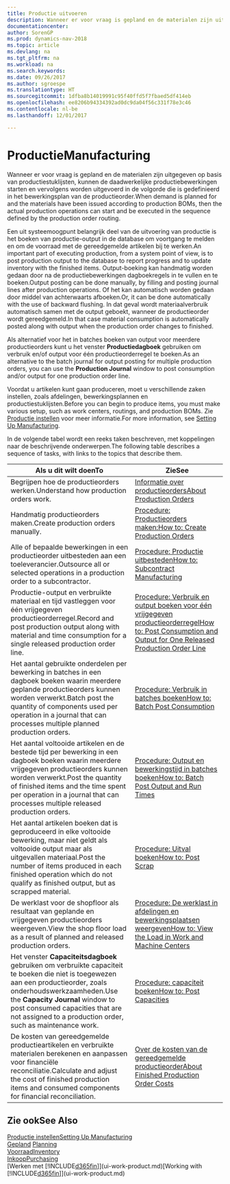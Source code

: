 ```yaml
---
title: Productie uitvoeren
description: Wanneer er voor vraag is gepland en de materialen zijn uitgegeven op basis van productiestuklijsten, kunnen de daadwerkelijke productiebewerkingen starten en vervolgens worden uitgevoerd in de volgorde die is gedefinieerd in het bewerkingsplan van de productieorder.
documentationcenter: 
author: SorenGP
ms.prod: dynamics-nav-2018
ms.topic: article
ms.devlang: na
ms.tgt_pltfrm: na
ms.workload: na
ms.search.keywords: 
ms.date: 09/26/2017
ms.author: sgroespe
ms.translationtype: HT
ms.sourcegitcommit: 1dfba8b14019991c95f40ffd5f7fbaed5df414eb
ms.openlocfilehash: ee8206b94334392ad0dc9da04f56c331f78e3c46
ms.contentlocale: nl-be
ms.lasthandoff: 12/01/2017

---
```

# <a name="manufacturing"></a><span data-ttu-id="c5a60-103">Productie</span><span class="sxs-lookup"><span data-stu-id="c5a60-103">Manufacturing</span></span>
<span data-ttu-id="c5a60-104">Wanneer er voor vraag is gepland en de materialen zijn uitgegeven op basis van productiestuklijsten, kunnen de daadwerkelijke productiebewerkingen starten en vervolgens worden uitgevoerd in de volgorde die is gedefinieerd in het bewerkingsplan van de productieorder.</span><span class="sxs-lookup"><span data-stu-id="c5a60-104">When demand is planned for and the materials have been issued according to production BOMs, then the actual production operations can start and be executed in the sequence defined by the production order routing.</span></span>  

<span data-ttu-id="c5a60-105">Een uit systeemoogpunt belangrijk deel van de uitvoering van productie is het boeken van productie-output in de database om voortgang te melden en om de voorraad met de gereedgemelde artikelen bij te werken.</span><span class="sxs-lookup"><span data-stu-id="c5a60-105">An important part of executing production, from a system point of view, is to post production output to the database to report progress and to update inventory with the finished items.</span></span> <span data-ttu-id="c5a60-106">Output-boeking kan handmatig worden gedaan door na de productiebewerkingen dagboekregels in te vullen en te boeken.</span><span class="sxs-lookup"><span data-stu-id="c5a60-106">Output posting can be done manually, by filling and posting journal lines after production operations.</span></span> <span data-ttu-id="c5a60-107">Of het kan automatisch worden gedaan door middel van achterwaarts afboeken.</span><span class="sxs-lookup"><span data-stu-id="c5a60-107">Or, it can be done automatically with the use of backward flushing.</span></span> <span data-ttu-id="c5a60-108">In dat geval wordt materiaalverbruik automatisch samen met de output geboekt, wanneer de productieorder wordt gereedgemeld.</span><span class="sxs-lookup"><span data-stu-id="c5a60-108">In that case material consumption is automatically posted along with output when the production order changes to finished.</span></span>  

<span data-ttu-id="c5a60-109">Als alternatief voor het in batches boeken van output voor meerdere productieorders kunt u het venster **Productiedagboek** gebruiken om verbruik en/of output voor één productieorderregel te boeken.</span><span class="sxs-lookup"><span data-stu-id="c5a60-109">As an alternative to the batch journal for output posting for multiple production orders, you can use the **Production Journal** window to post consumption and/or output for one production order line.</span></span>

<span data-ttu-id="c5a60-110">Voordat u artikelen kunt gaan produceren, moet u verschillende zaken instellen, zoals afdelingen, bewerkingsplannen en productiestuklijsten.</span><span class="sxs-lookup"><span data-stu-id="c5a60-110">Before you can begin to produce items, you must make various setup, such as work centers, routings, and production BOMs.</span></span> <span data-ttu-id="c5a60-111">Zie [Productie instellen](production-configure-production-processes.md) voor meer informatie.</span><span class="sxs-lookup"><span data-stu-id="c5a60-111">For more information, see [Setting Up Manufacturing](production-configure-production-processes.md).</span></span>

<span data-ttu-id="c5a60-112">In de volgende tabel wordt een reeks taken beschreven, met koppelingen naar de beschrijvende onderwerpen.</span><span class="sxs-lookup"><span data-stu-id="c5a60-112">The following table describes a sequence of tasks, with links to the topics that describe them.</span></span>   

|<span data-ttu-id="c5a60-113">**Als u dit wilt doen**</span><span class="sxs-lookup"><span data-stu-id="c5a60-113">**To**</span></span>|<span data-ttu-id="c5a60-114">**Zie**</span><span class="sxs-lookup"><span data-stu-id="c5a60-114">**See**</span></span>|  
|------------|-------------|  
|<span data-ttu-id="c5a60-115">Begrijpen hoe de productieorders werken.</span><span class="sxs-lookup"><span data-stu-id="c5a60-115">Understand how production orders work.</span></span>|[<span data-ttu-id="c5a60-116">Informatie over productieorders</span><span class="sxs-lookup"><span data-stu-id="c5a60-116">About Production Orders</span></span>](production-about-production-orders.md)|
|<span data-ttu-id="c5a60-117">Handmatig productieorders maken.</span><span class="sxs-lookup"><span data-stu-id="c5a60-117">Create production orders manually.</span></span>|[<span data-ttu-id="c5a60-118">Procedure: Productieorders maken:</span><span class="sxs-lookup"><span data-stu-id="c5a60-118">How to: Create Production Orders</span></span>](production-how-to-create-production-orders.md)|
|<span data-ttu-id="c5a60-119">Alle of bepaalde bewerkingen in een productieorder uitbesteden aan een toeleverancier.</span><span class="sxs-lookup"><span data-stu-id="c5a60-119">Outsource all or selected operations in a production order to a subcontractor.</span></span>|[<span data-ttu-id="c5a60-120">Procedure: Productie uitbesteden</span><span class="sxs-lookup"><span data-stu-id="c5a60-120">How to: Subcontract Manufacturing</span></span>](production-how-to-subcontract-manufacturing.md)|
|<span data-ttu-id="c5a60-121">Productie-output en verbruikte materiaal en tijd vastleggen voor één vrijgegeven productieorderregel.</span><span class="sxs-lookup"><span data-stu-id="c5a60-121">Record and post production output along with material and time consumption for a single released production order line.</span></span>|[<span data-ttu-id="c5a60-122">Procedure: Verbruik en output boeken voor één vrijgegeven productieorderregel</span><span class="sxs-lookup"><span data-stu-id="c5a60-122">How to: Post Consumption and Output for One Released Production Order Line</span></span>](production-how-to-register-consumption-and-output.md)|  
|<span data-ttu-id="c5a60-123">Het aantal gebruikte onderdelen per bewerking in batches in een dagboek boeken waarin meerdere geplande productieorders kunnen worden verwerkt.</span><span class="sxs-lookup"><span data-stu-id="c5a60-123">Batch post the quantity of components used per operation in a journal that can processes multiple planned production orders.</span></span>|[<span data-ttu-id="c5a60-124">Procedure: Verbruik in batches boeken</span><span class="sxs-lookup"><span data-stu-id="c5a60-124">How to: Batch Post Consumption</span></span>](production-how-to-post-consumption.md)|
|<span data-ttu-id="c5a60-125">Het aantal voltooide artikelen en de bestede tijd per bewerking in een dagboek boeken waarin meerdere vrijgegeven productieorders kunnen worden verwerkt.</span><span class="sxs-lookup"><span data-stu-id="c5a60-125">Post the quantity of finished items and the time spent per operation in a journal that can processes multiple released production orders.</span></span>|[<span data-ttu-id="c5a60-126">Procedure: Output en bewerkingstijd in batches boeken</span><span class="sxs-lookup"><span data-stu-id="c5a60-126">How to: Batch Post Output and Run Times</span></span>](production-how-to-post-output-quantity.md)|  
|<span data-ttu-id="c5a60-127">Het aantal artikelen boeken dat is geproduceerd in elke voltooide bewerking, maar niet geldt als voltooide output maar als uitgevallen materiaal.</span><span class="sxs-lookup"><span data-stu-id="c5a60-127">Post the number of items produced in each finished operation which do not qualify as finished output, but as scrapped material.</span></span>|[<span data-ttu-id="c5a60-128">Procedure: Uitval boeken</span><span class="sxs-lookup"><span data-stu-id="c5a60-128">How to: Post Scrap</span></span>](production-how-to-post-scrap.md)|
|<span data-ttu-id="c5a60-129">De werklast voor de shopfloor als resultaat van geplande en vrijgegeven productieorders weergeven.</span><span class="sxs-lookup"><span data-stu-id="c5a60-129">View the shop floor load as a result of planned and released production orders.</span></span>|[<span data-ttu-id="c5a60-130">Procedure: De werklast in afdelingen en bewerkingsplaatsen weergeven</span><span class="sxs-lookup"><span data-stu-id="c5a60-130">How to: View the Load in Work and Machine Centers</span></span>](production-how-to-view-the-load-on-work-centers.md)|      
|<span data-ttu-id="c5a60-131">Het venster **Capaciteitsdagboek** gebruiken om verbruikte capaciteit te boeken die niet is toegewezen aan een productieorder, zoals onderhoudswerkzaamheden.</span><span class="sxs-lookup"><span data-stu-id="c5a60-131">Use the **Capacity Journal** window to post consumed capacities that are not assigned to a production order, such as maintenance work.</span></span>|[<span data-ttu-id="c5a60-132">Procedure: capaciteit boeken</span><span class="sxs-lookup"><span data-stu-id="c5a60-132">How to: Post Capacities</span></span>](production-how-to-post-capacities.md)|  
|<span data-ttu-id="c5a60-133">De kosten van gereedgemelde productieartikelen en verbruikte materialen berekenen en aanpassen voor financiële reconciliatie.</span><span class="sxs-lookup"><span data-stu-id="c5a60-133">Calculate and adjust the cost of finished production items and consumed components for financial reconciliation.</span></span>|[<span data-ttu-id="c5a60-134">Over de kosten van de gereedgemelde productieorder</span><span class="sxs-lookup"><span data-stu-id="c5a60-134">About Finished Production Order Costs</span></span>](finance-about-finished-production-order-costs.md)|  

## <a name="see-also"></a><span data-ttu-id="c5a60-135">Zie ook</span><span class="sxs-lookup"><span data-stu-id="c5a60-135">See Also</span></span>  
[<span data-ttu-id="c5a60-136">Productie instellen</span><span class="sxs-lookup"><span data-stu-id="c5a60-136">Setting Up Manufacturing</span></span>](production-configure-production-processes.md)  
<span data-ttu-id="c5a60-137">[Gepland](production-planning.md)    </span><span class="sxs-lookup"><span data-stu-id="c5a60-137">[Planning](production-planning.md)    </span></span>  
[<span data-ttu-id="c5a60-138">Voorraad</span><span class="sxs-lookup"><span data-stu-id="c5a60-138">Inventory</span></span>](inventory-manage-inventory.md)  
[<span data-ttu-id="c5a60-139">Inkoop</span><span class="sxs-lookup"><span data-stu-id="c5a60-139">Purchasing</span></span>](purchasing-manage-purchasing.md)  
<span data-ttu-id="c5a60-140">[Werken met [!INCLUDE[d365fin](includes/d365fin_md.md)]](ui-work-product.md)</span><span class="sxs-lookup"><span data-stu-id="c5a60-140">[Working with [!INCLUDE[d365fin](includes/d365fin_md.md)]](ui-work-product.md)</span></span>

